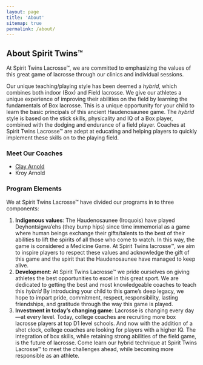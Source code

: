 ```yaml
---
layout: page
title: 'About'
sitemap: true
permalink: /about/
---
```

## About Spirit Twins&trade;
At Spirit Twins Lacrosse&trade;, we are committed to emphasizing the values of this great game of lacrosse through our clinics and individual sessions.

Our unique teaching/playing style has been deemed a _hybrid_, which combines both indoor (Box) and Field lacrosse. We give our athletes a unique experience of improving their abilities on the field by learning the fundamentals of Box lacrosse. This is a unique opportunity for your child to learn the basic principals of this ancient Haudenosaunee game. The _hybrid_ style is based on the stick skills, physicality and IQ of a Box player, combined with the dodging and endurance of a field player. Coaches at Spirit Twins Lacrosse&trade; are adept at educating and helping players to quickly implement these skills on to the playing field.

### Meet Our Coaches

- [Clay Arnold](clay-arnold)
- Kroy Arnold


### Program Elements

We at Spirit Twins Lacrosse&trade; have divided our programs in to three components:

1.  **Indigenous values**: The Haudenosaunee (Iroquois) have played Deyhontsigwa’ehs (they bump hips) since time immemorial as a game where human beings exchange their gifts/talents to the best of their abilities to lift the spirits of all those who come to watch. In this way, the game is considered a Medicine Game. At Spirit Twins lacrosse&trade;, we aim to inspire players to respect these values and acknowledge the gift of this game and the spirit that the Haudenosaunee have managed to keep alive.
2.  **Development**: At Spirit Twins Lacrosse&trade; we pride ourselves on giving athletes the best opportunities to excel in this great sport. We are dedicated to getting the best and most knowledgeable coaches to teach this _hybrid_ By introducing your child to this game’s deep legacy, we hope to impart pride, commitment, respect, responsibility, lasting friendships, and gratitude through the way this game is played.
3.  **Investment in today’s changing game**: Lacrosse is changing every day—at every level. Today, college coaches are recruiting more box lacrosse players at top D1 level schools. And now with the addition of a shot clock, college coaches are looking for players with a higher IQ. The integration of box skills, while retaining strong abilities of the field game, is the future of lacrosse. Come learn our hybrid technique at Spirit Twins Lacrosse&trade; to meet the challenges ahead, while becoming more responsible as an athlete.
